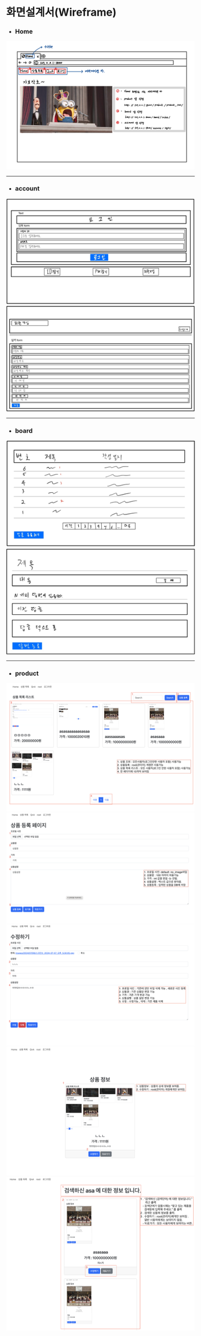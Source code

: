 # 화면설계서(Wireframe)

- ### Home
<img src="image\home.jpeg">

-----
- ### account
<img src="image\account1.jpg">
<img src="image\account2.jpg">

-----
- ### board
<img src="image/question.jpg">
<img src="image/answer.jpg">

-----
- ### product
<img src="image/product_list.png">
<img src="image/product_create.png">
<img src="image/product_edit.png">
<img src="image/product_info.png">
<img src="image/product_search.png">